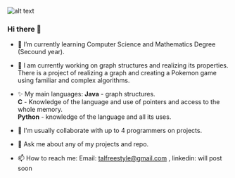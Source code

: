![alt text](https://directadmissiononline.com/wp-content/uploads/2018/09/computer-science-header.jpg)

### Hi there 👋

<!--
**TalSchreiber95/TalSchreiber95** is a ✨ _special_ ✨ repository because its `README.md` (this file) appears on your GitHub profile.

Here are some ideas to get you started: 
-->

- 🌱 I’m currently learning Computer Science and Mathematics Degree (Secound year).

- 🔭 I am currently working on graph structures and realizing its properties.
      There is a project of realizing a graph and creating a Pokemon game using familiar and complex algorithms.

- ✨  My main languages:
      **Java** - graph structures.<br />
      **C** - Knowledge of the language and use of pointers and access to the whole memory.<br />
      **Python** - knowledge of the language and all its uses.

- 👯 I'm usually collaborate with up to 4 programmers on projects.

- 💬 Ask me about any of my projects and repo.

- 📫 How to reach me: Email: talfreestyle@gmail.com , linkedin: will post soon
<!--
- 🤔 I’m looking for help with ...
- 😄 Pronouns: None.
- ⚡ Fun fact: ...
-->
